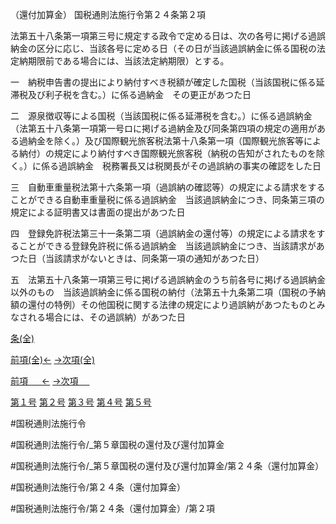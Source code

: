 （還付加算金）
国税通則法施行令第２４条第２項

法第五十八条第一項第三号に規定する政令で定める日は、次の各号に掲げる過誤納金の区分に応じ、当該各号に定める日（その日が当該過誤納金に係る国税の法定納期限前である場合には、当該法定納期限）とする。

一　納税申告書の提出により納付すべき税額が確定した国税（当該国税に係る延滞税及び利子税を含む。）に係る過納金　その更正があつた日

二　源泉徴収等による国税（当該国税に係る延滞税を含む。）に係る過誤納金（法第五十八条第一項第一号ロに掲げる過納金及び同条第四項の規定の適用がある過納金を除く。）及び国際観光旅客税法第十八条第一項（国際観光旅客等による納付）の規定により納付すべき国際観光旅客税（納税の告知がされたものを除く。）に係る過誤納金　税務署長又は税関長がその過誤納の事実の確認をした日

三　自動車重量税法第十六条第一項（過誤納の確認等）の規定による請求をすることができる自動車重量税に係る過誤納金　当該過誤納金につき、同条第三項の規定による証明書又は書面の提出があつた日

四　登録免許税法第三十一条第二項（過誤納金の還付等）の規定による請求をすることができる登録免許税に係る過誤納金　当該過誤納金につき、当該請求があつた日（当該請求がないときは、同条第一項の通知があつた日）

五　法第五十八条第一項第三号に掲げる過誤納金のうち前各号に掲げる過誤納金以外のもの　当該過誤納金に係る国税の納付（法第五十九条第二項（国税の予納額の還付の特例）その他国税に関する法律の規定により過誤納があつたものとみなされる場合には、その過誤納）があつた日

[条(全)](国税通則法施行＿令＿第２４条_.md)

[前項(全)←](国税通則法施行＿令＿第２４条第１項_.md)    [→次項(全)](国税通則法施行＿令＿第２４条第３項_.md)

[前項 　 ←](国税通則法施行＿令＿第２４条第１項.md)    [→次項 　 ](国税通則法施行＿令＿第２４条第３項.md)

[第１号](国税通則法施行＿令＿第２４条第２項第１号.md)  [第２号](国税通則法施行＿令＿第２４条第２項第２号.md)  [第３号](国税通則法施行＿令＿第２４条第２項第３号.md)  [第４号](国税通則法施行＿令＿第２４条第２項第４号.md)  [第５号](国税通則法施行＿令＿第２４条第２項第５号.md)  

#国税通則法施行令

#国税通則法施行令/_第５章国税の還付及び還付加算金

#国税通則法施行令/_第５章国税の還付及び還付加算金/第２４条（還付加算金）

#国税通則法施行令/第２４条（還付加算金）

#国税通則法施行令/第２４条（還付加算金）/第２項

